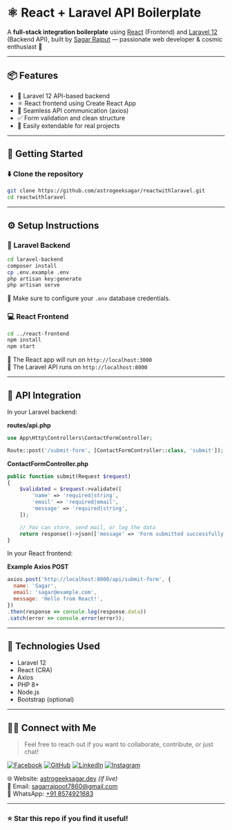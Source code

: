 # ⚛️ React + Laravel API Boilerplate

A **full-stack integration boilerplate** using [React](https://reactjs.org/) (Frontend) and [Laravel 12](https://laravel.com/) (Backend API), built by [Sagar Rajput](https://github.com/astrogeeksagar) — passionate web developer & cosmic enthusiast 🌌

---

## 📦 Features

- 🎯 Laravel 12 API-based backend
- ⚛️ React frontend using Create React App
- 📮 Seamless API communication (axios)
- ✅ Form validation and clean structure
- 🔄 Easily extendable for real projects

---

## 🚀 Getting Started

### ⬇️ Clone the repository

```bash
git clone https://github.com/astrogeeksagar/reactwithlaravel.git
cd reactwithlaravel
```

---

## ⚙️ Setup Instructions

### 📁 Laravel Backend

```bash
cd laravel-backend
composer install
cp .env.example .env
php artisan key:generate
php artisan serve
```

📝 Make sure to configure your `.env` database credentials.

### 💻 React Frontend

```bash
cd ../react-frontend
npm install
npm start
```

📍 The React app will run on `http://localhost:3000`  
📍 The Laravel API runs on `http://localhost:8000`

---

## 🔗 API Integration

In your Laravel backend:

**routes/api.php**
```php
use App\Http\Controllers\ContactFormController;

Route::post('/submit-form', [ContactFormController::class, 'submit']);
```

**ContactFormController.php**
```php
public function submit(Request $request)
{
    $validated = $request->validate([
        'name' => 'required|string',
        'email' => 'required|email',
        'message' => 'required|string',
    ]);

    // You can store, send mail, or log the data
    return response()->json(['message' => 'Form submitted successfully']);
}
```

In your React frontend:

**Example Axios POST**
```js
axios.post('http://localhost:8000/api/submit-form', {
  name: 'Sagar',
  email: 'sagar@example.com',
  message: 'Hello from React!',
})
.then(response => console.log(response.data))
.catch(error => console.error(error));
```

---

## 🧰 Technologies Used

- Laravel 12
- React (CRA)
- Axios
- PHP 8+
- Node.js
- Bootstrap (optional)

---

## 🙋‍♂️ Connect with Me

> Feel free to reach out if you want to collaborate, contribute, or just chat!

[![Facebook](https://img.shields.io/badge/Facebook-1877F2?style=for-the-badge&logo=facebook&logoColor=white)](https://www.facebook.com/astrogeeksagarcoder/)
[![GitHub](https://img.shields.io/badge/GitHub-000?style=for-the-badge&logo=github&logoColor=white)](https://github.com/astrogeeksagar)
[![LinkedIn](https://img.shields.io/badge/LinkedIn-0A66C2?style=for-the-badge&logo=linkedin&logoColor=white)](https://www.linkedin.com/in/astrogeeksagar/)
[![Instagram](https://img.shields.io/badge/Instagram-E4405F?style=for-the-badge&logo=instagram&logoColor=white)](https://www.instagram.com/astrogeek_sagar)

🌐 Website: [astrogeeksagar.dev](https://astrogeeksagar.dev) *(if live)*  
📧 Email: sagarrajpoot7860@gmail.com  
📱 WhatsApp: [+91 8574921683](https://api.whatsapp.com/send/?phone=918574921683&text=Hello%20Sagar)

---

### ⭐ Star this repo if you find it useful!
